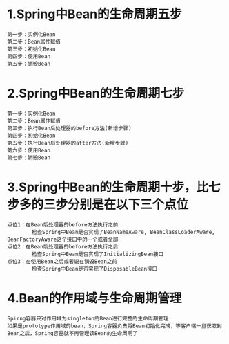 # 1.Spring中Bean的生命周期五步
    第一步：实例化Bean
    第二步：Bean属性赋值
    第三步：初始化Bean
    第四步：使用Bean
    第五步：销毁Bean
# 2.Spring中Bean的生命周期七步
    第一步：实例化Bean
    第二步：Bean属性赋值
    第三步：执行Bean后处理器的before方法(新增步骤)
    第四步：初始化Bean
    第五步：执行Bean后处理器的after方法(新增步骤)
    第六步：使用Bean
    第七步：销毁Bean
# 3.Spring中Bean的生命周期十步，比七步多的三步分别是在以下三个点位
    点位1：在Bean后处理器的before方法执行之前
            检查Spring中Bean是否实现了BeanNameAware, BeanClassLoaderAware, BeanFactoryAware这个接口中的一个或者全部
    点位2：在Bean后处理器的before方法执行之后
            检查Spring中Bean是否实现了InitializingBean接口
    点位3：在使用Bean之后或者说在销毁Bean之前
            检查Spring中Bean是否实现了DisposableBean接口
# 4.Bean的作用域与生命周期管理
    Spirng容器只对作用域为singleton的Bean进行完整的生命周期管理
    如果是prototype作用域的bean，Spring容器负责将Bean初始化完成，等客户端一旦获取到Bean之后，Spring容器就不再管理该Bean的生命周期了